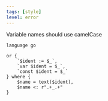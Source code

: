 ```yaml
---
tags: [style]
level: error
---
```


Variable names should use camelCase

```grit
language go

or {
    `$ident := $_`,
    `var $ident = $_`,
    `const $ident = $_`
} where {
    $name = text($ident),
    $name <: r".+_.+"
}
```